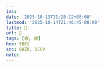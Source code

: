 ```yaml
---
ivs:
date: '2025-10-13T11:28:12+08:00'
lastmod: '2025-10-14T21:46:45-08:00'
title: 󰛽
url: 󰛽
tags: [寢, 寢]
hex: 5BE2
src: GHZR, DCCV
note:
---
```

